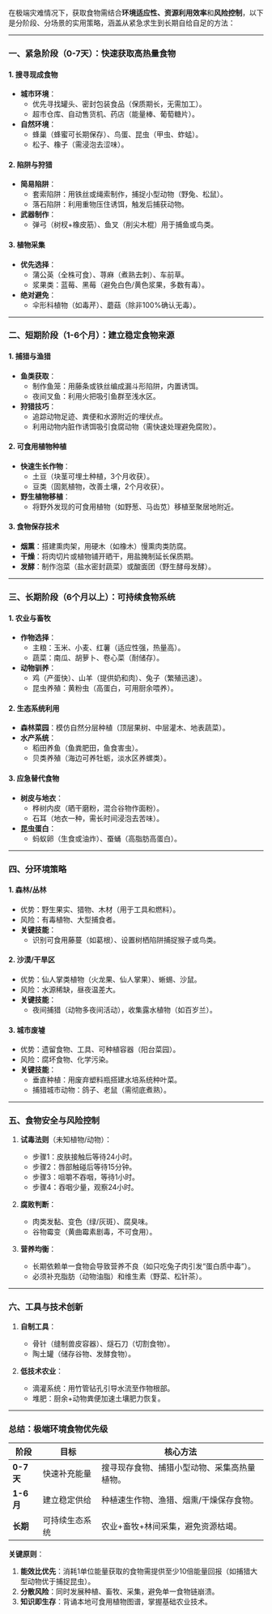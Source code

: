 在极端灾难情况下，获取食物需结合**环境适应性、资源利用效率**和**风险控制**，以下是分阶段、分场景的实用策略，涵盖从紧急求生到长期自给自足的方法：

---

### **一、紧急阶段（0-7天）：快速获取高热量食物**
#### 1. **搜寻现成食物**
   - **城市环境**：  
     - 优先寻找罐头、密封包装食品（保质期长，无需加工）。  
     - 超市仓库、自动售货机、药店（能量棒、葡萄糖片）。  
   - **自然环境**：  
     - 蜂巢（蜂蜜可长期保存）、鸟蛋、昆虫（甲虫、蚱蜢）。  
     - 松子、橡子（需浸泡去涩味）。

#### 2. **陷阱与狩猎**
   - **简易陷阱**：  
     - 套索陷阱：用铁丝或绳索制作，捕捉小型动物（野兔、松鼠）。  
     - 落石陷阱：利用重物压住诱饵，触发后捕获动物。  
   - **武器制作**：  
     - 弹弓（树杈+橡皮筋）、鱼叉（削尖木棍）用于捕鱼或鸟类。

#### 3. **植物采集**
   - **优先选择**：  
     - 蒲公英（全株可食）、荨麻（煮熟去刺）、车前草。  
     - 浆果类：蓝莓、黑莓（避免白色/黄色浆果，多数有毒）。  
   - **绝对避免**：  
     - 伞形科植物（如毒芹）、蘑菇（除非100%确认无毒）。

---

### **二、短期阶段（1-6个月）：建立稳定食物来源**
#### 1. **捕猎与渔猎**
   - **鱼类获取**：  
     - 制作鱼笼：用藤条或铁丝编成漏斗形陷阱，内置诱饵。  
     - 夜间叉鱼：利用火把吸引鱼群至浅水区。  
   - **狩猎技巧**：  
     - 追踪动物足迹、粪便和水源附近的埋伏点。  
     - 利用动物内脏作诱饵吸引食腐动物（需快速处理避免腐败）。

#### 2. **可食用植物种植**
   - **快速生长作物**：  
     - 土豆（块茎可埋土种植，3个月收获）。  
     - 豆类（固氮植物，改善土壤，2个月收获）。  
   - **野生植物移植**：  
     - 将野外发现的可食用植物（如野葱、马齿苋）移植至聚居地附近。

#### 3. **食物保存技术**
   - **烟熏**：搭建熏肉架，用硬木（如橡木）慢熏肉类防腐。  
   - **干燥**：将肉切片或植物铺开晒干，用盐腌制延长保质期。  
   - **发酵**：制作泡菜（盐水密封蔬菜）或酸面团（野生酵母发酵）。

---

### **三、长期阶段（6个月以上）：可持续食物系统**
#### 1. **农业与畜牧**
   - **作物选择**：  
     - 主粮：玉米、小麦、红薯（适应性强，热量高）。  
     - 蔬菜：南瓜、胡萝卜、卷心菜（耐储存）。  
   - **动物驯养**：  
     - 鸡（产蛋快）、山羊（提供奶和肉）、兔子（繁殖迅速）。  
     - 昆虫养殖：黄粉虫（高蛋白，可用厨余喂养）。

#### 2. **生态系统利用**
   - **森林菜园**：模仿自然分层种植（顶层果树、中层灌木、地表蔬菜）。  
   - **水产系统**：  
     - 稻田养鱼（鱼粪肥田，鱼食害虫）。  
     - 贝类养殖（海边可养牡蛎，淡水区养螺类）。

#### 3. **应急替代食物**
   - **树皮与地衣**：  
     - 桦树内皮（晒干磨粉，混合谷物作面粉）。  
     - 石耳（地衣一种，需长时间浸泡去苦味）。  
   - **昆虫蛋白**：  
     - 蚂蚁卵（生食或油炸）、蚕蛹（高脂肪高蛋白）。

---

### **四、分环境策略**
#### 1. **森林/丛林**
   - 优势：野生果实、猎物、木材（用于工具和燃料）。  
   - 风险：有毒植物、大型捕食者。  
   - **关键技能**：  
     - 识别可食用藤蔓（如葛根）、设置树栖陷阱捕捉猴子或鸟类。

#### 2. **沙漠/干旱区**
   - 优势：仙人掌类植物（火龙果、仙人掌果）、蜥蜴、沙鼠。  
   - 风险：水源稀缺，昼夜温差大。  
   - **关键技能**：  
     - 夜间捕猎（动物多夜间活动），收集露水植物（如百岁兰）。

#### 3. **城市废墟**
   - 优势：遗留食物、工具、可种植容器（阳台菜园）。  
   - 风险：腐坏食物、化学污染。  
   - **关键技能**：  
     - 垂直种植：用废弃塑料瓶搭建水培系统种叶菜。  
     - 捕猎城市动物：鸽子、老鼠（需彻底煮熟）。

---

### **五、食物安全与风险控制**
1. **试毒法则**（未知植物/动物）：  
   - 步骤1：皮肤接触后等待24小时。  
   - 步骤2：唇部触碰后等待15分钟。  
   - 步骤3：咀嚼不吞咽，等待1小时。  
   - 步骤4：吞咽少量，观察24小时。  

2. **腐败判断**：  
   - 肉类发黏、变色（绿/灰斑）、腐臭味。  
   - 谷物霉变（黄曲霉素剧毒，不可食用）。

3. **营养均衡**：  
   - 长期依赖单一食物会导致营养不良（如只吃兔子肉引发“蛋白质中毒”）。  
   - 必须补充脂肪（动物油脂）和维生素（野菜、松针茶）。

---

### **六、工具与技术创新**
1. **自制工具**：  
   - 骨针（缝制兽皮容器）、燧石刀（切割食物）。  
   - 陶土罐（储存谷物、发酵食物）。

2. **低技术农业**：  
   - 滴灌系统：用竹管钻孔引导水流至作物根部。  
   - 堆肥：厨余+动物粪便加速土壤肥力恢复。

---

### **总结：极端环境食物优先级**
| **阶段**   | **目标**                | **核心方法**                              |
|------------|-------------------------|------------------------------------------|
| **0-7天**  | 快速补充能量            | 搜寻现存食物、捕猎小型动物、采集高热量植物。 |
| **1-6月**  | 建立稳定供给            | 种植速生作物、渔猎、烟熏/干燥保存食物。    |
| **长期**   | 可持续生态系统          | 农业+畜牧+林间采集，避免资源枯竭。         |

**关键原则**：  
1. **能效比优先**：消耗1单位能量获取的食物需提供至少10倍能量回报（如捕猎大型动物优于捕捉昆虫）。  
2. **分散风险**：同时发展种植、畜牧、采集，避免单一食物链崩溃。  
3. **知识即生存**：背诵本地可食用植物图谱，掌握基础农业技术。

